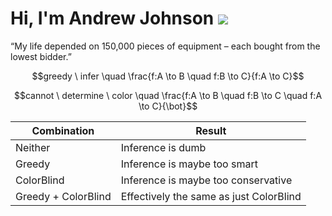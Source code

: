 # Hi, I'm Andrew Johnson ![](https://komarev.com/ghpvc/?username=andrew-johnson-4)

“My life depended on 150,000 pieces of equipment – each bought from the lowest bidder.”

$$greedy \ infer \quad \frac{f:A \to B \quad f:B \to C}{f:A \to C}$$

$$cannot \ determine \ color \quad \frac{f:A \to B \quad f:B \to C \quad f:A \to C}{\bot}$$


 Combination         | Result                                  |
---------------------|-----------------------------------------|
 Neither             | Inference is dumb                       |
 Greedy              | Inference is maybe too smart            |
 ColorBlind          | Inference is maybe too conservative     |
 Greedy + ColorBlind | Effectively the same as just ColorBlind |
